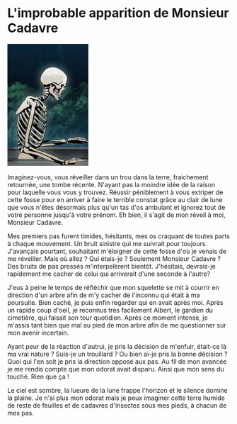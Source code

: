 # L'improbable apparition de Monsieur Cadavre

![Réveil de Monsieur Cadavre](ressources/skeleton1.jpg)

Imaginez-vous, vous réveiller dans un trou dans la terre, fraichement retournée, une tombe récente.
N'ayant pas la moindre idée de la raison pour laquelle vous vous y trouvez.
Réussir péniblement à vous extriper de cette fosse pour en arriver à faire le terrible constat grâce au clair de lune que vous n'êtes désormais plus qu'un tas d'os ambulant et ignorez tout de votre personne jusqu'à votre prénom.
Eh bien, il s'agit de mon réveil à moi, Monsieur Cadavre.

Mes premiers pas furent timides, hésitants, mes os craquant de toutes parts à chaque mouvement. Un bruit sinistre qui me suivrait pour toujours. J'avançais pourtant, souhaitant m'éloigner de cette fosse d'où je venais de me réveiller. Mais où allez ? Qui étais-je ? Seulement Monsieur Cadavre ? Des bruits de pas pressés m'interpelèrent bientôt. J'hésitais, devrais-je rapidement me cacher de celui qui arriverait d'une seconde à l'autre?

J'eus à peine le temps de réfléchir que mon squelette se mit à courrir en direction d'un arbre afin de m'y cacher de l'inconnu qui était à ma poursuite. Bien caché, je puis enfin regarder qui en avait après moi. Après un rapide coup d'oeil, je reconnus très facilement Albert, le gardien du cimetière, qui faisait son tour quotidien. Après ce moment intense, je m'assis tant bien que mal au pied de mon arbre afin de me questionner sur mon avenir incertain. 

Ayant peur de la réaction d'autrui, je pris la décision de m'enfuir, était-ce là ma vrai nature ? Suis-je un trouillard ? Ou bien ai-je pris la bonne décision ? Quoi qui l'en soit je pris la direction opposé aux pas. Au fil de mon avancée je me rendis compte que mon odorat avait disparu. Ainsi que mon sens du touché. Rien que ça !

Le ciel est sombre, la lueure de la lune frappe l'horizon et le silence domine la plaine. Je n'ai plus mon odorat mais je peux imaginer cette terre humide de reste de feuilles et de cadavres d'insectes sous mes pieds, à chacun de mes pas. 
